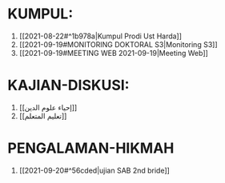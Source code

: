 # KUMPUL:
1. [[2021-08-22#^1b978a|Kumpul Prodi Ust Harda]]
2. [[2021-09-19#MONITORING DOKTORAL S3|Monitoring S3]]
3. [[2021-09-19#MEETING WEB 2021-09-19|Meeting Web]]

# KAJIAN-DISKUSI:
1. [[إحياء علوم الدين]]
2. [[تعليم المتعلم]]

# PENGALAMAN-HIKMAH
1. [[2021-09-20#^56cded|ujian SAB 2nd bride]]